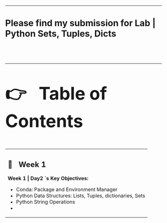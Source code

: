
---

**<h1>Please find my submission for Lab | Python Sets, Tuples, Dicts<h1>**

---

**👉 **&nbsp;** Table of Contents**

<table>
  <tr>
   <td colspan="5" > <h2>📅 &nbsp;  <strong>Week 1</strong></h2>
<p>
<strong>Week 1 | Day2 `s Key Objectives:</strong>
<ul>

<li>Conda: Package and Environment Manager

<li>Python Data Structures: Lists, Tuples, dictionaries, Sets

<li>Python String Operations
  <li>
  <ul>